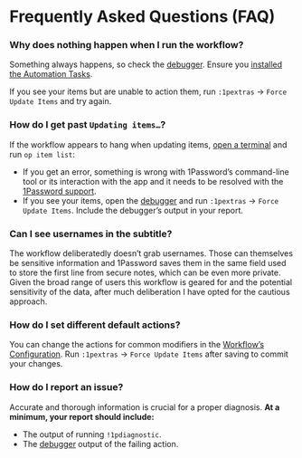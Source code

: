 # Frequently Asked Questions (FAQ)

### Why does nothing happen when I run the workflow?

Something always happens, so check the [debugger](https://www.alfredapp.com/help/workflows/advanced/debugger/). Ensure you [installed the Automation Tasks](https://www.alfredapp.com/help/kb/automation-task-not-found/).

If you see your items but are unable to action them, run `:1pextras` → `Force Update Items` and try again.

### How do I get past `Updating items…`?

If the workflow appears to hang when updating items, [open a terminal](https://support.apple.com/en-gb/guide/terminal/apd5265185d-f365-44cb-8b09-71a064a42125/mac) and run `op item list`:

* If you get an error, something is wrong with 1Password’s command-line tool or its interaction with the app and it needs to be resolved with the [1Password support](https://1password.community/).
* If you see your items, open the [debugger](https://www.alfredapp.com/help/workflows/advanced/debugger/) and run `:1pextras` → `Force Update Items`. Include the debugger’s output in your report.

### Can I see usernames in the subtitle?

The workflow deliberatedly doesn’t grab usernames. Those can themselves be sensitive information and 1Password saves them in the same field used to store the first line from secure notes, which can be even more private. Given the broad range of users this workflow is geared for and the potential sensitivity of the data, after much deliberation I have opted for the cautious approach.

### How do I set different default actions?

You can change the actions for common modifiers in the [Workflow’s Configuration](https://www.alfredapp.com/help/workflows/user-configuration/). Run `:1pextras` → `Force Update Items` after saving to commit your changes.

### How do I report an issue?

Accurate and thorough information is crucial for a proper diagnosis. **At a minimum, your report should include:**

* The output of running `!1pdiagnostic`.
* The [debugger](https://www.alfredapp.com/help/workflows/advanced/debugger/) output of the failing action.
